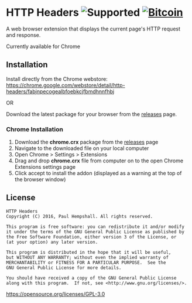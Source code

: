 # HTTP Headers ![Supported](https://img.shields.io/badge/browser-chrome-green.svg "Supported Platforms") [![Bitcoin](https://img.shields.io/badge/donations-Bitcoin-orange.svg)](https://blockchain.info/address/1K1AhrU5JS8euypB3Vw2iGxXqsbwcf9kxN)

A web browser extension that displays the current page's HTTP request and response.

Currently available for Chrome

## Installation

Install directly from the Chrome webstore:
https://chrome.google.com/webstore/detail/http-headers/fabjnpecogealbfoebkcjfbmdhnnfhbj

OR

Download the latest package for your browser from the [releases](https://github.com/phempshall/http-headers/releases) page.

### Chrome Installation

1. Download the **chrome.crx** package from the [releases](https://github.com/phempshall/http-headers/releases) page
2. Navigate to the downloaded file on your local computer
3. Open Chrome > Settings > Extensions
4. Drag and drop **chrome.crx** file from computer on to the open Chrome Extensions settings page
5. Click accept to install the addon (displayed as a warning at the top of the browser window)



## License

	HTTP Headers
	Copyright (C) 2016, Paul Hempshall. All rights reserved.

	This program is free software: you can redistribute it and/or modify
	it under the terms of the GNU General Public License as published by
	the Free Software Foundation, either version 3 of the License, or
	(at your option) any later version.

	This program is distributed in the hope that it will be useful,
	but WITHOUT ANY WARRANTY; without even the implied warranty of
	MERCHANTABILITY or FITNESS FOR A PARTICULAR PURPOSE.  See the
	GNU General Public License for more details.

	You should have received a copy of the GNU General Public License
	along with this program.  If not, see <http://www.gnu.org/licenses/>.

https://opensource.org/licenses/GPL-3.0
